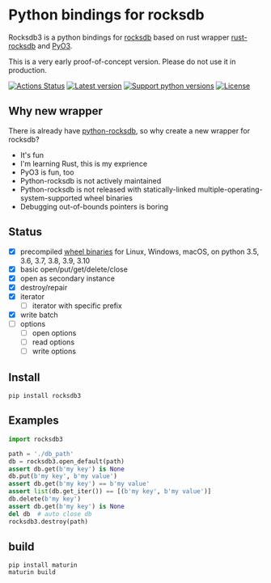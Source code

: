 # Python bindings for rocksdb

Rocksdb3 is a python bindings for
[rocksdb](https://github.com/facebook/rocksdb) based on rust wrapper
[rust-rocksdb](https://github.com/rust-rocksdb/rust-rocksdb) and
[PyO3](https://github.com/PyO3/pyo3).

This is a very early proof-of-concept version.
Please do not use it in production.

[![Actions Status](https://github.com/xyb/rocksdb3/workflows/tests/badge.svg?branch-master)](https://github.com/xyb/rocksdb3/actions)
[![Latest version](https://img.shields.io/pypi/v/rocksdb3.svg)](https://pypi.org/project/rocksdb3/)
[![Support python versions](https://img.shields.io/pypi/pyversions/rocksdb3.svg)](https://pypi.org/project/rocksdb3/)
[![License](https://img.shields.io/pypi/l/rocksdb3.svg)](https://github.com/xyb/rocksdb3/blob/master/LICENSE)

## Why new wrapper
There is already have [python-rocksdb](https://github.com/twmht/python-rocksdb),
so why create a new wrapper for rocksdb?

  - It's fun
  - I'm learning Rust, this is my exprience
  - PyO3 is fun, too
  - Python-rocksdb is not actively maintained
  - Python-rocksdb is not released with statically-linked
    multiple-operating-system-supported wheel binaries
  - Debugging out-of-bounds pointers is boring

## Status
  - [x] precompiled [wheel binaries](https://pypi.org/project/rocksdb3/#files) for Linux, Windows, macOS, on python 3.5, 3.6, 3.7, 3.8, 3.9, 3.10
  - [x] basic open/put/get/delete/close
  - [x] open as secondary instance
  - [x] destroy/repair
  - [x] iterator
    - [ ] iterator with specific prefix
  - [x] write batch
  - [ ] options
    - [ ] open options
    - [ ] read options
    - [ ] write options

## Install
```
pip install rocksdb3
```

## Examples

```python
import rocksdb3

path = './db_path'
db = rocksdb3.open_default(path)
assert db.get(b'my key') is None
db.put(b'my key', b'my value')
assert db.get(b'my key') == b'my value'
assert list(db.get_iter()) == [(b'my key', b'my value')]
db.delete(b'my key')
assert db.get(b'my key') is None
del db  # auto close db
rocksdb3.destroy(path)
```

## build

```
pip install maturin
maturin build
```
